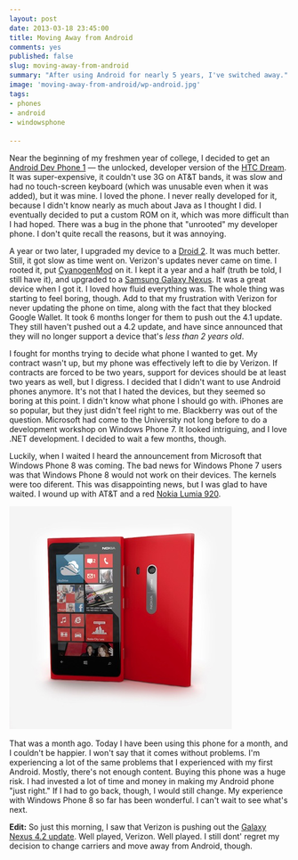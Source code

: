 ```yaml
---
layout: post
date: 2013-03-18 23:45:00
title: Moving Away from Android
comments: yes
published: false
slug: moving-away-from-android
summary: "After using Android for nearly 5 years, I've switched away."
image: 'moving-away-from-android/wp-android.jpg'
tags:
- phones
- android
- windowsphone

---
```


Near the beginning of my freshmen year of college, I decided to get an [Android Dev Phone 1](http://en.wikipedia.org/wiki/Android_Dev_Phone#Android_Dev_Phone_1) — the unlocked, developer version of the [HTC Dream](http://en.wikipedia.org/wiki/HTC_Dream).  It was super-expensive, it couldn't use 3G on AT&T bands, it was slow and had no touch-screen keyboard (which was unusable even when it was added), but it was mine.  I loved the phone.  I never really developed for it, because I didn't know nearly as much about Java as I thought I did.  I eventually decided to put a custom ROM on it, which was more difficult than I had hoped.  There was a bug in the phone that "unrooted" my developer phone.  I don't quite recall the reasons, but it was annoying.

A year or two later, I upgraded my device to a [Droid 2](http://en.wikipedia.org/wiki/Motorola_Droid_2).  It was much better.  Still, it got slow as time went on.  Verizon's updates never came on time.  I rooted it, put [CyanogenMod](http://www.cyanogenmod.org/) on it.  I kept it a year and a half (truth be told, I still have it), and upgraded to a [Samsung Galaxy Nexus](http://en.wikipedia.org/wiki/Galaxy_Nexus).  It was a great device when I got it.  I loved how fluid everything was.  The whole thing was starting to feel boring, though.  Add to that my frustration with Verizon for never updating the phone on time, along with the fact that they blocked Google Wallet.  It took 6 months longer for them to push out the 4.1 update.  They still haven't pushed out a 4.2 update, and have since announced that they will no longer support a device that's _less than 2 years old_.

I fought for months trying to decide what phone I wanted to get.  My contract wasn't up, but my phone was effectively left to die by Verizon.  If contracts are forced to be two years, support for devices should be at least two years as well, but I digress.  I decided that I didn't want to use Android phones anymore.  It's not that I hated the devices, but they seemed so boring at this point.  I didn't know what phone I should go with.  iPhones are so popular, but they just didn't feel right to me.  Blackberry was out of the question.  Microsoft had come to the University not long before to do a development workshop on Windows Phone 7.  It looked intriguing, and I love .NET development.  I decided to wait a few months, though.

Luckily, when I waited I heard the announcement from Microsoft that Windows Phone 8 was coming.  The bad news for Windows Phone 7 users was that Windows Phone 8 would not work on their devices.  The kernels were too diferent.  This was disappointing news, but I was glad to have waited.  I wound up with AT&T and a red [Nokia Lumia 920](http://en.wikipedia.org/wiki/Nokia_Lumia_920).

![Red Lumia 920](/img/posts/moving-away-from-android/lumia920.jpg)

That was a month ago.  Today I have been using this phone for a month, and I couldn't be happier.  I won't say that it comes without problems.  I'm experiencing a lot of the same problems that I experienced with my first Android.  Mostly, there's not enough content.  Buying this phone was a huge risk.  I had invested a lot of time and money in making my Android phone "just right."  If I had to go back, though, I would still change.  My experience with Windows Phone 8 so far has been wonderful.  I can't wait to see what's next.

**Edit:** So just this morning, I saw that Verizon is pushing out the [Galaxy Nexus 4.2 update](http://news.verizonwireless.com/news/2013/03/galaxy-nexus-jelly-bean.html).  Well played, Verizon.  Well played.  I still dont' regret my decision to change carriers and move away from Android, though.
